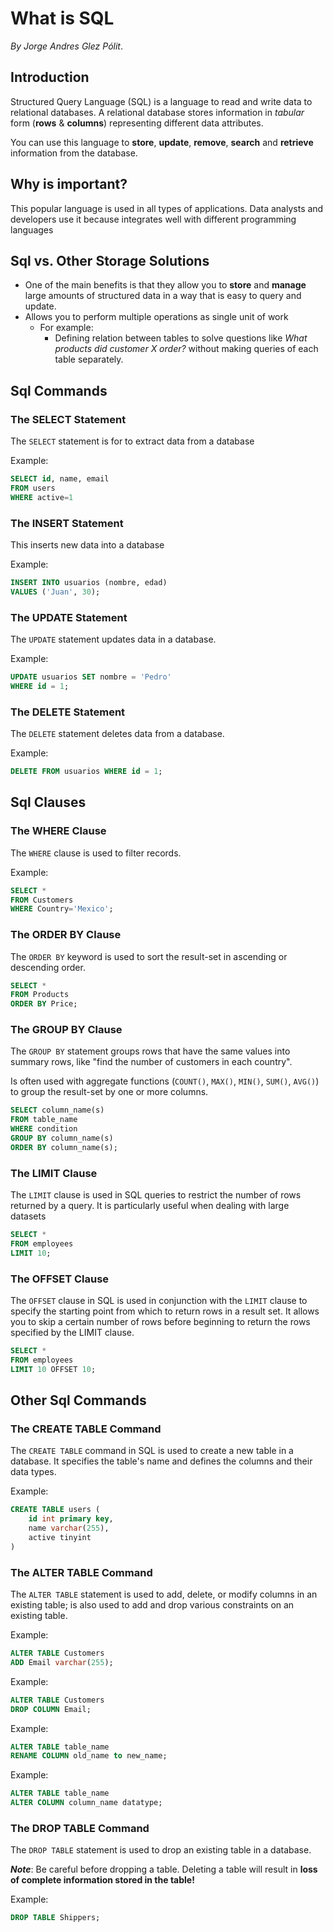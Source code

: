What is SQL
===========


_By Jorge Andres Glez Pólit_.


Introduction
------------

Structured Query Language (SQL) is a language to read and write data to relational databases. A relational
database stores information in *tabular* form (**rows** & **columns**) representing different data attributes.

You can use this language to **store**, **update**, **remove**, **search** and **retrieve** information from the database.

## Why is important?
This popular language is used in all types of applications. 
Data analysts and developers use it because integrates well with different 
programming languages


Sql vs. Other Storage Solutions
-------------------------------

- One of the main benefits is that they allow you 
to **store** and **manage** large amounts of structured data 
in a way that is easy to query and update.
- Allows you to perform multiple operations as single unit of work
  - For example:
    - Defining relation between tables to solve questions like _What products did customer X order?_ 
    without making queries of each table separately.

Sql Commands
------------


### The SELECT Statement

The `SELECT` statement is for to extract data from a database

Example:

```sql
SELECT id, name, email
FROM users
WHERE active=1
```

### The INSERT Statement

This inserts new data into a database

Example:
```sql
INSERT INTO usuarios (nombre, edad) 
VALUES ('Juan', 30);
```

### The UPDATE Statement

The `UPDATE` statement updates data in a database.

Example:
```sql
UPDATE usuarios SET nombre = 'Pedro' 
WHERE id = 1;
```

### The DELETE Statement

The `DELETE` statement deletes data from a database.

Example:
```sql
DELETE FROM usuarios WHERE id = 1;
```

Sql Clauses
-----------

### The WHERE Clause

The `WHERE` clause is used to filter records.

Example:
```sql
SELECT * 
FROM Customers
WHERE Country='Mexico';
```

### The ORDER BY Clause

The `ORDER BY` keyword is used to sort the result-set in ascending or descending order.
```sql
SELECT * 
FROM Products
ORDER BY Price;
```

### The GROUP BY Clause

The `GROUP BY` statement groups rows that have the same values into summary rows, like "find the number of customers in each country".

Is often used with aggregate functions (`COUNT()`, `MAX()`, `MIN()`, `SUM()`, `AVG()`) to group the result-set by one or more columns.

```sql
SELECT column_name(s)
FROM table_name
WHERE condition
GROUP BY column_name(s)
ORDER BY column_name(s);
```

### The LIMIT Clause

The `LIMIT` clause is used in SQL queries to restrict the number of rows returned by a query. It is particularly useful when dealing with large datasets

```sql
SELECT *
FROM employees
LIMIT 10;
```
### The OFFSET Clause

The `OFFSET` clause in SQL is used in conjunction with the `LIMIT`
clause to specify the starting point from which to return rows in a result set.
It allows you to skip a certain number of rows before beginning to return the 
rows specified by the LIMIT clause.

```sql
SELECT *
FROM employees
LIMIT 10 OFFSET 10;
```

Other Sql Commands
------------------

### The CREATE TABLE Command

The `CREATE TABLE` command in SQL is used to create a new table in a database. 
It specifies the table's name and defines the columns and their data types. 

Example:
```sql
CREATE TABLE users (
    id int primary key,
    name varchar(255),
    active tinyint
)
```

### The ALTER TABLE Command

The `ALTER TABLE` statement is used to add, delete, or modify columns in an existing table; is also used to add and drop various constraints on an existing table.

Example:
```sql
ALTER TABLE Customers
ADD Email varchar(255);
```

Example:
```sql
ALTER TABLE Customers
DROP COLUMN Email;
```

Example:
```sql
ALTER TABLE table_name
RENAME COLUMN old_name to new_name;
```

Example:
```sql
ALTER TABLE table_name
ALTER COLUMN column_name datatype;
```

### The DROP TABLE Command

The `DROP TABLE` statement is used to drop an existing table in a database.

_**Note**_: Be careful before dropping a table. Deleting a table will result in **loss of complete information stored in the table!**

Example:
```sql
DROP TABLE Shippers;
```